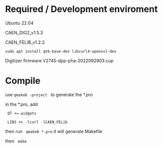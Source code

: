 # Required / Development enviroment

Ubuntu 22.04

CAEN_DIG2_v1.5.3

CAEN_FELIB_v1.2.2

`sudo apt install qt6-base-dev libcurl4-openssl-dev`

Digitizer firmware V2745-dpp-pha-2022092903.cup

# Compile

use `qmake6 -project ` to generate the *.pro

in the *.pro, add 

` QT += widgets`

` LIBS += -lcurl -lCAEN_FELib`

then run ` qmake6 *.pro` it will generate Makefile

then  ` make`